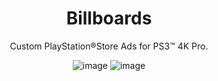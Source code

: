 <div align="center"> 

# Billboards
Custom PlayStation®Store Ads for PS3™ 4K Pro.

![image](https://user-images.githubusercontent.com/74815634/148359811-fb472193-39fb-4304-9f29-819e861a6aae.png)
![image](https://user-images.githubusercontent.com/74815634/148359783-731bdfc1-82e8-4742-9cb4-d3e4ddf357f6.png)

</div>
